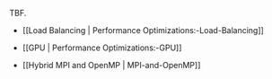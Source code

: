 TBF.

* [[Load Balancing | Performance Optimizations:-Load-Balancing]]

* [[GPU | Performance Optimizations:-GPU]]

* [[Hybrid MPI and OpenMP | MPI-and-OpenMP]]